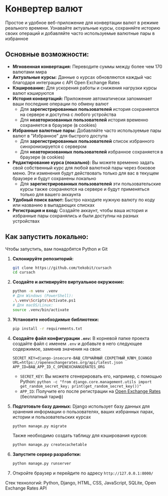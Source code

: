 # Конвертер валют

Простое и удобное веб-приложение для конвертации валют в режиме реального времени. Узнавайте актуальные курсы,
сохраняйте историю своих операций и добавляйте часто используемые валютные пары в избранное

## Основные возможности:

* **Мгновенная конвертация:** Переводите суммы между более чем 170 валютами мира
* **Актуальные курсы:** Данные о курсах обновляются каждый час благодаря интеграции с API Open Exchange Rates
* **Кэширование:** Для ускорения работы и снижения нагрузки курсы валют кэшируются
* **История конвертаций:** Приложение автоматически запоминает ваши последние операции по обмену валют
    * Для **зарегистрированных пользователей** история сохраняется на сервере и доступна с любого устройства
    * Для **неавторизованных пользователей** история временно сохраняется в браузере (в cookies)
* **Избранные валютные пары:** Добавляйте часто используемые пары валют в "Избранное" для быстрого доступа
    * Для **зарегистрированных пользователей** список избранного синхронизируется с сервером
    * Для **неавторизованных пользователей** избранное сохраняется в браузере (в cookies)
* **Редактирование курса (локально):** Вы можете временно задать свой собственный курс для любой валютной пары через
  боковое меню. Эти изменения будут действовать только для вас в текущем браузере и будут сохранены локально
    * Для **зарегистрированных пользователей** эти пользовательские курсы также сохраняются на сервере и будут
      применяться только для вашего аккаунта
* **Удобный поиск валют:** Быстро находите нужную валюту по коду или названию в выпадающих списках
* **Регистрация и вход:** Создайте аккаунт, чтобы ваша история и избранные пары сохранялись и были доступны на разных
  устройствах

## Как запустить локально:

Чтобы запустить, вам понадобятся Python и Git

1. **Склонируйте репозиторий:**
   ```bash
   git clone https://github.com/tekobit/cursach
   cd cursach
   ```

2. **Создайте и активируйте виртуальное окружение:**
   ```bash
   python -m venv .venv
   # Для Windows (PowerShell):
   .\.venv\Scripts\Activate.ps1
   # Для macOS/Linux:
   source .venv/bin/activate
   ```

3. **Установите необходимые библиотеки:**
   ```bash
   pip install -r requirements.txt
   ```

4. **Создайте файл конфигурации `.env`:**
   В корневой папке проекта создайте файл с именем `.env` и добавьте в него следующее содержимое, заменив значения на
   свои:
   ```env
   SECRET_KEY=django-insecure-ВАШ_СЛУЧАЙНЫЙ_СЕКРЕТНЫЙ_КЛЮЧ_DJANGO
   URL=https://openexchangerates.org/api/latest.json
   APP_ID=ВАШ_APP_ID_С_OPENEXCHANGERATES_ORG
   ```
    * `SECRET_KEY`: Вы можете сгенерировать его, например, с помощью Python:
      `python -c "from django.core.management.utils import get_random_secret_key; print(get_random_secret_key())"`
    * `APP_ID`: Получите его после регистрации на [Open Exchange Rates](https://openexchangerates.org/) (бесплатный
      тариф)

5. **Подготовьте базу данных:**
   Django использует базу данных для хранения информации о пользователях, ваших избранных парах, истории и
   пользовательских курсах
   ```bash
   python manage.py migrate
   ```
   Также необходимо создать таблицу для кэширования курсов:
   ```bash
   python manage.py createcachetable
   ```

6. **Запустите сервер разработки:**
   ```bash
   python manage.py runserver
   ```

7. Откройте браузер и перейдите по адресу `http://127.0.0.1:8000/`

Стек технологий: Python, Django, HTML, CSS, JavaScript, SQLite, Open Exchange Rates API